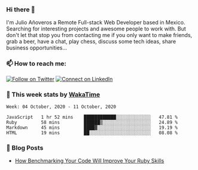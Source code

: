### Hi there 👋

I'm Julio Añoveros a Remote Full-stack Web Developer based in Mexico. Searching for interesting projects and awesome people to work with. But don't let that stop you from contacting me if you only want to make friends, grab a beer, have a chat, play chess, discuss some tech ideas, share business opportunities... 

### :mailbox: How to reach me:

[![Follow on Twitter](https://img.shields.io/badge/--twitter?label=Twitter&logo=Twitter&style=social)](https://twitter.com/AnoverosJulio) [![Connect on LinkedIn](https://img.shields.io/badge/--linkedin?label=LinkedIn&logo=LinkedIn&style=social)](https://www.linkedin.com/in/jubaan)

### :construction_worker: This week stats by [WakaTime]('https://wakatime.com')
<!--START_SECTION:waka-->
```text
Week: 04 October, 2020 - 11 October, 2020

JavaScript   1 hr 52 mins    ████████████░░░░░░░░░░░░░   47.81 % 
Ruby         58 mins         ██████▒░░░░░░░░░░░░░░░░░░   24.89 % 
Markdown     45 mins         ████▓░░░░░░░░░░░░░░░░░░░░   19.19 % 
HTML         19 mins         ██░░░░░░░░░░░░░░░░░░░░░░░   08.08 % 
```
<!--END_SECTION:waka-->

### :newspaper: Blog Posts
<!-- BLOG-POST-LIST:START -->
- [How Benchmarking Your Code Will Improve Your Ruby Skills](https://dev.to/jubaan/how-benchmarking-your-code-will-improve-your-ruby-skills-2m83)
<!-- BLOG-POST-LIST:END -->


